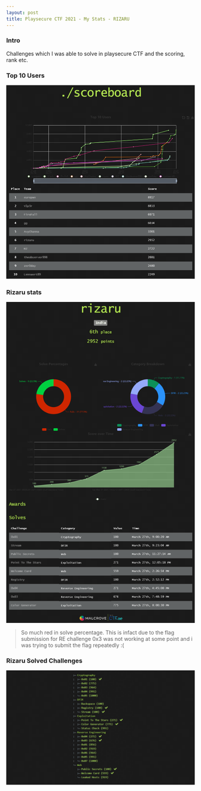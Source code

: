 ```yaml
---
layout: post
title: Playsecure CTF 2021 - My Stats - RIZARU
---
```

### Intro

Challenges which I was able to solve in playsecure CTF and the scoring, rank etc.

<!-- more -->

### Top 10 Users

![scoreboard](/assets/playsecure2021/scoreboard.png)

### Rizaru stats

![stats](/assets/playsecure2021/rizaru-stats.png)

> So much red in solve percentage. This is infact due to the flag submission for RE challenge 0x3 was not working at some point and i was trying to submit the flag repeatedly :(

### Rizaru Solved Challenges

![solved](/assets/playsecure2021/rizaru-solved.png)

